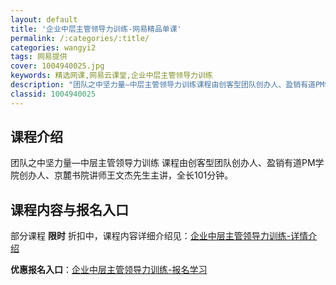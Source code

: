 ```yaml
---
layout: default
title: '企业中层主管领导力训练-网易精品单课'
permalink: /:categories/:title/
categories: wangyi2
tags: 网易提供
cover: 1004940025.jpg
keywords: 精选网课,网易云课堂,企业中层主管领导力训练
description: "团队之中坚力量—中层主管领导力训练课程由创客型团队创办人、盈销有道PM学院创办人、京麓书院讲师王文杰先生主讲，全长101分钟。企业中层主管领导力训练"
classid: 1004940025
---
```


## 课程介绍

团队之中坚力量—中层主管领导力训练 课程由创客型团队创办人、盈销有道PM学院创办人、京麓书院讲师王文杰先生主讲，全长101分钟。

## 课程内容与报名入口

部分课程 **限时** 折扣中，课程内容详细介绍见：[企业中层主管领导力训练-详情介绍](https://study.163.com/course/introduction/1004940025.htm?share=1&shareId=1025206652&utm_campaign=share&utm_medium=iphoneShare&utm_source=&utm_u=1025206652)

**优惠报名入口**：[企业中层主管领导力训练-报名学习](https://study.163.com/course/introduction/1004940025.htm?share=1&shareId=1025206652&utm_campaign=share&utm_medium=iphoneShare&utm_source=&utm_u=1025206652)

